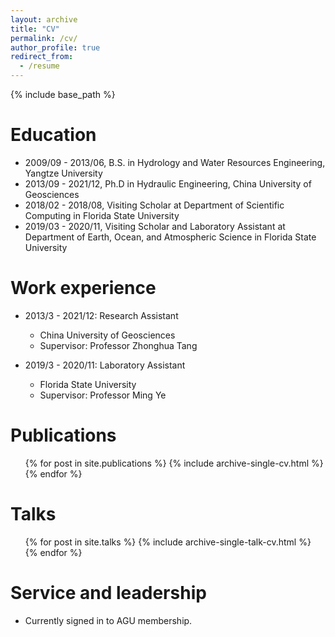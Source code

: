 ```yaml
---
layout: archive
title: "CV"
permalink: /cv/
author_profile: true
redirect_from:
  - /resume
---
```


{% include base_path %}

Education
======
* 2009/09 - 2013/06, B.S. in Hydrology and Water Resources Engineering, Yangtze University
* 2013/09 - 2021/12, Ph.D in Hydraulic Engineering, China University of Geosciences
* 2018/02 - 2018/08, Visiting Scholar at Department of Scientific Computing in Florida State University
* 2019/03 - 2020/11, Visiting Scholar and Laboratory Assistant at Department of Earth, Ocean, and Atmospheric Science in Florida State University

Work experience
======
* 2013/3 - 2021/12: Research Assistant
  * China University of Geosciences
  * Supervisor: Professor Zhonghua Tang

* 2019/3 - 2020/11: Laboratory Assistant
  * Florida State University
  * Supervisor: Professor Ming Ye

Publications
======
  <ul>{% for post in site.publications %}
    {% include archive-single-cv.html %}
  {% endfor %}</ul>
  
Talks
======
  <ul>{% for post in site.talks %}
    {% include archive-single-talk-cv.html %}
  {% endfor %}</ul>
  
Service and leadership
======
* Currently signed in to AGU membership.
